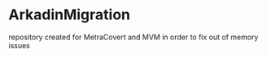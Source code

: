 ArkadinMigration
================

repository created for MetraCovert and MVM in order to fix out of memory issues
